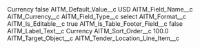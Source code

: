 <?xml version="1.0" encoding="UTF-8"?>
<CustomMetadata xmlns="http://soap.sforce.com/2006/04/metadata" xmlns:xsi="http://www.w3.org/2001/XMLSchema-instance" xmlns:xsd="http://www.w3.org/2001/XMLSchema">
    <label>Currency</label>
    <protected>false</protected>
    <values>
        <field>AITM_Default_Value__c</field>
        <value xsi:type="xsd:string">USD</value>
    </values>
    <values>
        <field>AITM_Field_Name__c</field>
        <value xsi:type="xsd:string">AITM_Currency__c</value>
    </values>
    <values>
        <field>AITM_Field_Type__c</field>
        <value xsi:type="xsd:string">select</value>
    </values>
    <values>
        <field>AITM_Format__c</field>
        <value xsi:nil="true"/>
    </values>
    <values>
        <field>AITM_Is_Editable__c</field>
        <value xsi:type="xsd:boolean">true</value>
    </values>
    <values>
        <field>AITM_Is_Table_Footer_Field__c</field>
        <value xsi:type="xsd:boolean">false</value>
    </values>
    <values>
        <field>AITM_Label_Text__c</field>
        <value xsi:type="xsd:string">Currency</value>
    </values>
    <values>
        <field>AITM_Sort_Order__c</field>
        <value xsi:type="xsd:double">100.0</value>
    </values>
    <values>
        <field>AITM_Target_Object__c</field>
        <value xsi:type="xsd:string">AITM_Tender_Location_Line_Item__c</value>
    </values>
</CustomMetadata>
